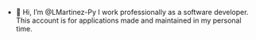 - 👋 Hi, I’m @LMartinez-Py
I work professionally as a software developer.
This account is for applications made and maintained in my personal time.

<!---
LMartinez-Py/LMartinez-Py is a ✨ special ✨ repository because its `README.md` (this file) appears on your GitHub profile.
You can click the Preview link to take a look at your changes.
--->
